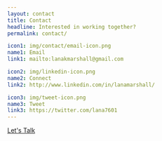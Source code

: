 ```yaml
---
layout: contact
title: Contact
headline: Interested in working together?
permalink: contact/

icon1: img/contact/email-icon.png
name1: Email
link1: mailto:lanakmarshall@gmail.com

icon2: img/linkedin-icon.png
name2: Connect
link2: http://www.linkedin.com/in/lanamarshall/

icon3: img/tweet-icon.png
name3: Tweet
link3: https://twitter.com/lana7601
---
```


<a href="mailto:lanakmarshall@gmail.com">Let's Talk</a>